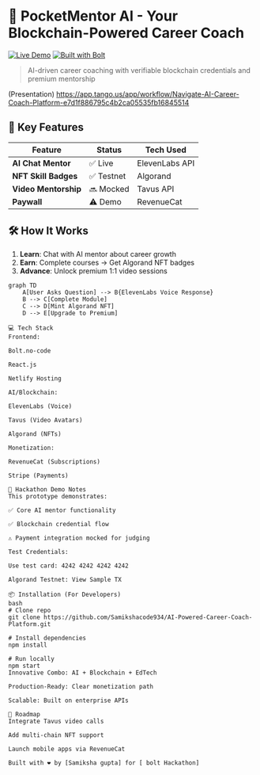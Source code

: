 # 🤖 PocketMentor AI - Your Blockchain-Powered Career Coach 

[![Live Demo](https://img.shields.io/badge/DEMO-LIVE-brightgreen)](https://funny-pastelito-9a98ca.netlify.app/)
[![Built with Bolt](https://img.shields.io/badge/Powered%20by-Bolt-7B3BF7)](https://bolt.new)

> AI-driven career coaching with verifiable blockchain credentials and premium mentorship

(Presentation) https://app.tango.us/app/workflow/Navigate-AI-Career-Coach-Platform-e7d1f886795c4b2ca05535fb16845514

## 🚀 Key Features

| Feature | Status | Tech Used |
|---------|--------|-----------|
| **AI Chat Mentor** | ✅ Live | ElevenLabs API |
| **NFT Skill Badges** | ✅ Testnet | Algorand |
| **Video Mentorship** | 🔜 Mocked | Tavus API |
| **Paywall** | ⚠️ Demo | RevenueCat |

## 🛠️ How It Works

1. **Learn**: Chat with AI mentor about career growth  
2. **Earn**: Complete courses → Get Algorand NFT badges  
3. **Advance**: Unlock premium 1:1 video sessions  

```mermaid
graph TD
    A[User Asks Question] --> B{ElevenLabs Voice Response}
    B --> C[Complete Module]
    C --> D[Mint Algorand NFT]
    D --> E[Upgrade to Premium]

💻 Tech Stack
Frontend:

Bolt.no-code

React.js

Netlify Hosting

AI/Blockchain:

ElevenLabs (Voice)

Tavus (Video Avatars)

Algorand (NFTs)

Monetization:

RevenueCat (Subscriptions)

Stripe (Payments)

🎥 Hackathon Demo Notes
This prototype demonstrates:

✅ Core AI mentor functionality

✅ Blockchain credential flow

⚠️ Payment integration mocked for judging

Test Credentials:

Use test card: 4242 4242 4242 4242

Algorand Testnet: View Sample TX

📦 Installation (For Developers)
bash
# Clone repo
git clone https://github.com/Samikshacode934/AI-Powered-Career-Coach-Platform.git

# Install dependencies
npm install

# Run locally
npm start
Innovative Combo: AI + Blockchain + EdTech

Production-Ready: Clear monetization path

Scalable: Built on enterprise APIs

📅 Roadmap
Integrate Tavus video calls

Add multi-chain NFT support

Launch mobile apps via RevenueCat

Built with ❤️ by [Samiksha gupta] for [ bolt Hackathon]




